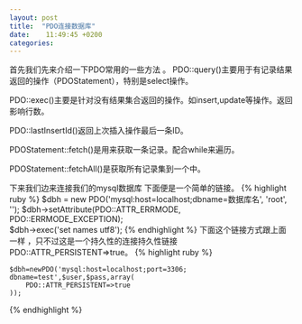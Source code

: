 ```yaml
---
layout: post
title:  "PDO连接数据库"
date:    11:49:45 +0200
categories: 
---
```


首先我们先来介绍一下PDO常用的一些方法 。
PDO::query()主要用于有记录结果返回的操作（PDOStatement），特别是select操作。

PDO::exec()主要是针对没有结果集合返回的操作。如insert,update等操作。返回影响行数。

PDO::lastInsertId()返回上次插入操作最后一条ID。

PDOStatement::fetch()是用来获取一条记录。配合while来遍历。

PDOStatement::fetchAll()是获取所有记录集到一个中。

下来我们边来连接我们的mysql数据库 下面便是一个简单的链接。 
{% highlight ruby %}
  $dbh = new PDO('mysql:host=localhost;dbname=数据库名', 'root', ''); 
  $dbh->setAttribute(PDO::ATTR_ERRMODE, PDO::ERRMODE_EXCEPTION);  
  $dbh->exec('set names utf8'); 
{% endhighlight %}
下面这个链接方式跟上面一样 ，只不过这是一个持久性的连接持久性链接PDO::ATTR_PERSISTENT=>true。
{% highlight ruby %}
   
    $dbh=newPDO('mysql:host=localhost;port=3306; dbname=test',$user,$pass,array(
        PDO::ATTR_PERSISTENT=>true
    ));
 
{% endhighlight %}



[jekyll-docs]: http://jekyllrb.com/docs/home
[jekyll-gh]:   https://github.com/jekyll/jekyll
[jekyll-talk]: https://talk.jekyllrb.com/
